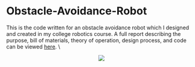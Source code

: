 # Obstacle-Avoidance-Robot
This is the code written for an obstacle avoidance robot which I designed and created in my college robotics course. A full report describing the purpose, bill of materials, theory of operation, design process, and code can be viewed [here](https://docs.google.com/document/d/1kaqpFBzabcwdT5jzQgaR7Vjy3cY8yMEi_oeEL2pwMs4/edit?usp=sharing). \

<p align="center">
  <img src="https://user-images.githubusercontent.com/19615781/90564335-38e14f00-e173-11ea-9205-23595455882d.PNG" />
</p>
